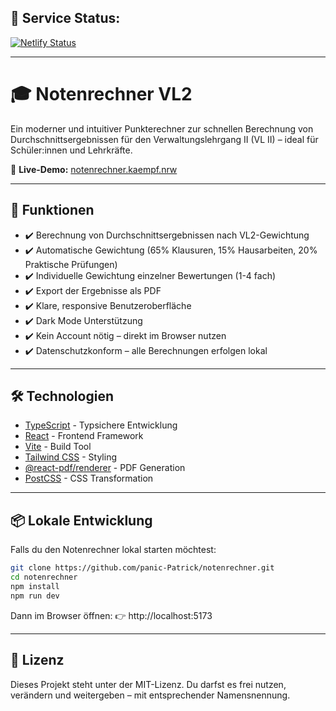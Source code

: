 ## 🚦 Service Status:


[![Netlify Status](https://api.netlify.com/api/v1/badges/f3e57ce8-1ee7-4c35-a422-a066e6346eb0/deploy-status)](https://app.netlify.com/projects/teal-axolotl-352e57/deploys)

---

# 🎓 Notenrechner VL2

Ein moderner und intuitiver Punkterechner zur schnellen Berechnung von Durchschnittsergebnissen für den Verwaltungslehrgang II (VL II) – ideal für Schüler:innen und Lehrkräfte.

🔗 **Live-Demo:** [notenrechner.kaempf.nrw](https://notenrechner.kaempf.nrw)

---

## 🚀 Funktionen

- ✔️ Berechnung von Durchschnittsergebnissen nach VL2-Gewichtung
- ✔️ Automatische Gewichtung (65% Klausuren, 15% Hausarbeiten, 20% Praktische Prüfungen)
- ✔️ Individuelle Gewichtung einzelner Bewertungen (1-4 fach)
- ✔️ Export der Ergebnisse als PDF
- ✔️ Klare, responsive Benutzeroberfläche
- ✔️ Dark Mode Unterstützung
- ✔️ Kein Account nötig – direkt im Browser nutzen
- ✔️ Datenschutzkonform – alle Berechnungen erfolgen lokal

---

## 🛠️ Technologien

- [TypeScript](https://www.typescriptlang.org/) - Typsichere Entwicklung
- [React](https://reactjs.org/) - Frontend Framework
- [Vite](https://vitejs.dev/) - Build Tool
- [Tailwind CSS](https://tailwindcss.com/) - Styling
- [@react-pdf/renderer](https://react-pdf.org/) - PDF Generation
- [PostCSS](https://postcss.org/) - CSS Transformation

---

## 📦 Lokale Entwicklung

Falls du den Notenrechner lokal starten möchtest:

```bash
git clone https://github.com/panic-Patrick/notenrechner.git
cd notenrechner
npm install
npm run dev
```

Dann im Browser öffnen:
👉 http://localhost:5173

---

## 📄 Lizenz

Dieses Projekt steht unter der MIT-Lizenz.
Du darfst es frei nutzen, verändern und weitergeben – mit entsprechender Namensnennung.
